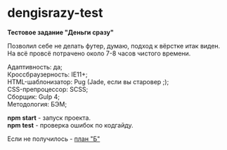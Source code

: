 # dengisrazy-test
<strong>Тестовое задание "Деньги сразу"</strong><br>

Позволил себе не делать футер, думаю, подход к вёрстке итак виден. На всё провсё потрачено около 7-8 часов чистого времени.

Адаптивность: да;<br>
Кроссбраузерность: IE11+;<br>
HTML-шаблонизатор: Pug (Jade, если вы старовер ;);<br>
CSS-препроцессор: SCSS;<br>
Сборщик: Gulp 4;<br>
Методология: БЭМ;<br>

<strong>npm start</strong> - запуск проекта.<br>
<strong>npm test</strong> - проверка ошибок по кодгайду.<br>

Если не получилось - <a href="https://drive.google.com/file/d/1OAG7qY1V43flXSAuZFOY1xoowd3ySsbn/view?usp=sharing">план "Б"</a>
